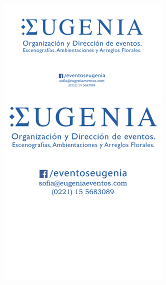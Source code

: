 <!DOCTYPE html>
<html>
<head>
  <meta charset="utf-8">
  <meta name="viewport" content="width=device-width, initial-scale=1">
  <title>ΣUGENIA Organización y Dirección de Eventos</title>
  <link rel="stylesheet" href="css/bootstrap.css">
  <link rel="stylesheet" href="css/style.css">
</head>
<body>

  <div class="container">
    <a href="https://www.facebook.com/eventoseugenia"> <img class="img-responsive img1" src="img/Untitled-1-01.png" alt="ΣUGENIA Eventos"/> </a>
    <a href="https://www.facebook.com/eventoseugenia"> <img class="img-responsive img2" src="img/mobileclaro72-01.png" alt="ΣUGENIA Eventos"/> </a>
  </div>  

</body>
</html>
